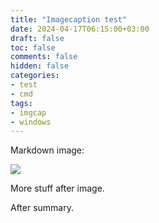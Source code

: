 ```yaml
---
title: "Imagecaption test"
date: 2024-04-17T06:15:00+03:00
draft: false
toc: false
comments: false
hidden: false
categories:
- test
- cmd
tags:
- imgcap
- windows
---
```

Markdown image:

![](/hugoshell/images/windows.png)

More stuff after image.

<!--more-->

After summary.
